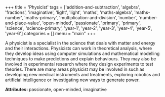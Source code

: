 +++
title = 'Physicist'
tags = ['addition-and-subtraction', 'algebra', 'fractions', 'imaginative', 'light', 'light', 'maths', 'maths-algebra', 'maths-number', 'maths-primary', 'multiplication-and-division', 'number', 'number-and-place-value', 'open-minded', 'passionate', 'primary', 'primary', 'science', 'science-primary', 'year-1', 'year-2', 'year-3', 'year-4', 'year-5', 'year-6']
categories = []
menu = "main"
+++

A physicist is a specialist in the science that deals with matter and energy and their interactions. Physicists can work in theoretical analysis, where they develop ideas using computer simulations and mathematical modelling techniques to make predictions and explain behaviours. They may also be involved in experimental research where they design experiments to test theories. There are many areas physicist may be involved in such as developing new medical instruments and treatments, exploring robotics and artificial intelligence or investigating new ways to generate power.

<strong>Attributes: </strong>passionate, open-minded, imaginative
